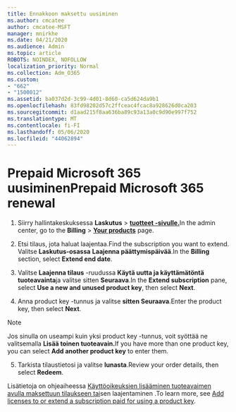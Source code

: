 ```yaml
---
title: Ennakkoon maksettu uusiminen
ms.author: cmcatee
author: cmcatee-MSFT
manager: mnirkhe
ms.date: 04/21/2020
ms.audience: Admin
ms.topic: article
ROBOTS: NOINDEX, NOFOLLOW
localization_priority: Normal
ms.collection: Adm_O365
ms.custom:
- "662"
- "1500012"
ms.assetid: ba037d2d-3c99-4d01-8d60-ca5d624da9b1
ms.openlocfilehash: 83fd98202d57c2ffceac4fcac8a928626d0ca203
ms.sourcegitcommit: d1aad215f8aa636ba89c93a13a0c9d90e997f752
ms.translationtype: MT
ms.contentlocale: fi-FI
ms.lasthandoff: 05/06/2020
ms.locfileid: "44062894"
---
```

# <a name="prepaid-microsoft-365-renewal"></a><span data-ttu-id="20995-102">Prepaid Microsoft 365 uusiminen</span><span class="sxs-lookup"><span data-stu-id="20995-102">Prepaid Microsoft 365 renewal</span></span>

1. <span data-ttu-id="20995-103">Siirry hallintakeskuksessa **Laskutus** \> **[tuotteet -sivulle.](https://go.microsoft.com/fwlink/p/?linkid=842054)**</span><span class="sxs-lookup"><span data-stu-id="20995-103">In the admin center, go to the **Billing** \> **[Your products](https://go.microsoft.com/fwlink/p/?linkid=842054)** page.</span></span>

2. <span data-ttu-id="20995-104">Etsi tilaus, jota haluat laajentaa.</span><span class="sxs-lookup"><span data-stu-id="20995-104">Find the subscription you want to extend.</span></span> <span data-ttu-id="20995-105">Valitse **Laskutus-osassa** **Laajenna päättymispäivää**.</span><span class="sxs-lookup"><span data-stu-id="20995-105">In the **Billing** section, select **Extend end date**.</span></span>

3. <span data-ttu-id="20995-106">Valitse **Laajenna tilaus** -ruudussa **Käytä uutta ja käyttämätöntä tuoteavainta**ja valitse sitten **Seuraava**.</span><span class="sxs-lookup"><span data-stu-id="20995-106">In the **Extend subscription** pane, select **Use a new and unused product key**, then select **Next**.</span></span>

4. <span data-ttu-id="20995-107">Anna product key -tunnus ja valitse **sitten Seuraava**.</span><span class="sxs-lookup"><span data-stu-id="20995-107">Enter the product key, then select **Next**.</span></span>

> [!NOTE]
> <span data-ttu-id="20995-108">Jos sinulla on useampi kuin yksi product key -tunnus, voit syöttää ne valitsemalla **Lisää toinen tuoteavain.**</span><span class="sxs-lookup"><span data-stu-id="20995-108">If you have more than one product key, you can select **Add another product key** to enter them.</span></span>

5. <span data-ttu-id="20995-109">Tarkista tilaustietosi ja valitse **lunasta**.</span><span class="sxs-lookup"><span data-stu-id="20995-109">Review your order details, then select **Redeem**.</span></span>

<span data-ttu-id="20995-110">Lisätietoja on ohjeaiheessa [Käyttöoikeuksien lisääminen tuoteavaimen avulla maksettuun tilaukseen tai](https://docs.microsoft.com/office365/admin/misc/add-licenses-using-product-key)sen laajentaminen .</span><span class="sxs-lookup"><span data-stu-id="20995-110">To learn more, see [Add licenses to or extend a subscription paid for using a product key](https://docs.microsoft.com/office365/admin/misc/add-licenses-using-product-key).</span></span>